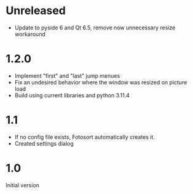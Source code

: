 # Unreleased

- Update to pyside 6 and Qt 6.5, remove now unnecessary resize workaround

# 1.2.0

- Implement "first" and "last" jump menues
- Fix an undesired behavior where the window was resized on picture load
- Build using current libraries and python 3.11.4

# 1.1

- If no config file exists, Fotosort automatically creates it.
- Created settings dialog

# 1.0

Initial version
